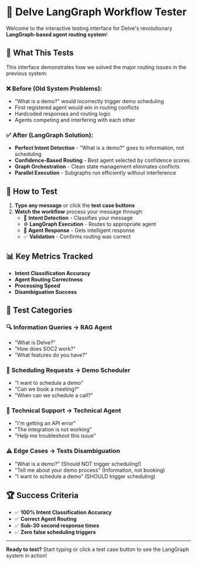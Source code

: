 # 🚀 Delve LangGraph Workflow Tester

Welcome to the interactive testing interface for Delve's revolutionary **LangGraph-based agent routing system**!

## 🎯 What This Tests

This interface demonstrates how we solved the major routing issues in the previous system:

### ❌ **Before (Old System Problems):**
- "What is a demo?" would incorrectly trigger demo scheduling
- First registered agent would win in routing conflicts
- Hardcoded responses and routing logic
- Agents competing and interfering with each other

### ✅ **After (LangGraph Solution):**
- **Perfect Intent Detection** - "What is a demo?" goes to information, not scheduling
- **Confidence-Based Routing** - Best agent selected by confidence scores
- **Graph Orchestration** - Clean state management eliminates conflicts
- **Parallel Execution** - Subgraphs run efficiently without interference

## 🧪 How to Test

1. **Type any message** or click the **test case buttons** 
2. **Watch the workflow** process your message through:
   - 🧠 **Intent Detection** - Classifies your message
   - ⚙️ **LangGraph Execution** - Routes to appropriate agent
   - 💬 **Agent Response** - Gets intelligent response
   - ✅ **Validation** - Confirms routing was correct

## 📊 Key Metrics Tracked

- **Intent Classification Accuracy**
- **Agent Routing Correctness** 
- **Processing Speed**
- **Disambiguation Success**

## 🎯 Test Categories

### 🔍 **Information Queries** → RAG Agent
- "What is Delve?"
- "How does SOC2 work?"
- "What features do you have?"

### 📅 **Scheduling Requests** → Demo Scheduler
- "I want to schedule a demo"
- "Can we book a meeting?"
- "When can we schedule a call?"

### 🔧 **Technical Support** → Technical Agent
- "I'm getting an API error"
- "The integration is not working"
- "Help me troubleshoot this issue"

### ⚠️ **Edge Cases** → Tests Disambiguation
- "What is a demo?" (Should NOT trigger scheduling!)
- "Tell me about your demo process" (Information, not booking)
- "I want to schedule a demo" (SHOULD trigger scheduling)

## 🏆 Success Criteria

- ✅ **100% Intent Classification Accuracy**
- ✅ **Correct Agent Routing**
- ✅ **Sub-30 second response times**
- ✅ **Zero false scheduling triggers**

---

**Ready to test?** Start typing or click a test case button to see the LangGraph system in action!